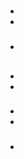 # 

## 



[]()

### 

- 

- 

### 

### 





- 







## 

### 

- 

- 

### 



- 

- 



### 

- 







